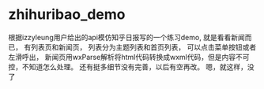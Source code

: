# zhihuribao_demo
根据izzyleung用户给出的api模仿知乎日报写的一个练习demo,
就是看看新闻而已，
有列表页和新闻页，
列表分为主题列表和首页列表，
可以点击菜单按钮或者左滑呼出，
新闻页用wxParse解析将html代码转换成wxml代码，但是内容不可控，不知道怎么处理。
还有挺多细节没有完善，以后有空再改。
嗯，就这样，没了
